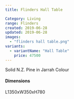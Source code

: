 ```yaml
---
title: Flinders Hall Table

Category: Living
range: Flinders
created: 2019-06-28
updated: 2019-06-28
images:
  - "flinders hall table.png"
variants:
  - variantName: "Hall Table"
    price: 47500
---
```


Solid N.Z. Pine in Jarrah Colour

#### Dimensions

  L1350xW350xH780
